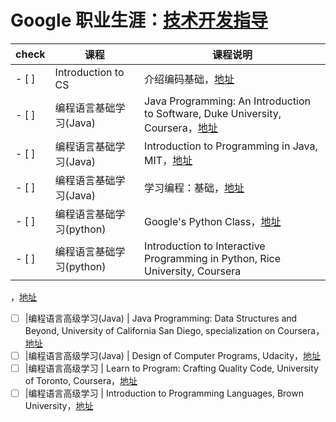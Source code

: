 # Google 职业生涯：[技术开发指导](https://www.google.com/about/careers/students/guide-to-technical-development.html)

check | 课程 | 课程说明
-------|-------|--------
- [ ]    |Introduction to CS | 介绍编码基础，[地址](https://cn.udacity.com/course/intro-to-computer-science--cs101)
- [ ]    |编程语言基础学习(Java) | Java Programming: An Introduction to Software, Duke University, Coursera，[地址](https://www.coursera.org/specializations/java-programming)
- [ ]    |编程语言基础学习(Java) | Introduction to Programming in Java, MIT，[地址](https://ocw.mit.edu/courses/electrical-engineering-and-computer-science/6-092-introduction-to-programming-in-java-january-iap-2010/index.htm)
- [ ]    |编程语言基础学习(Java) | 学习编程：基础，[地址](https://www.coursera.org/learn/learn-to-program)
- [ ]    |编程语言基础学习(python) | Google's Python Class，[地址](https://developers.google.com/edu/python/)
- [ ]    |编程语言基础学习(python) | Introduction to Interactive Programming in Python, Rice University, Coursera
，[地址](https://www.coursera.org/learn/interactive-python-1)
- [ ]    |编程语言高级学习(Java) | Java Programming: Data Structures and Beyond, University of California San Diego, specialization on Coursera，[地址](https://www.coursera.org/specializations/java-object-oriented)
- [ ]    |编程语言高级学习(Java) | Design of Computer Programs, Udacity，[地址](https://www.udacity.com/course/design-of-computer-programs--cs212)
- [ ]    |编程语言高级学习 | Learn to Program: Crafting Quality Code, University of Toronto, Coursera，[地址](https://www.coursera.org/learn/program-code)
- [ ]    |编程语言高级学习 | Introduction to Programming Languages, Brown University，[地址](https://cs.brown.edu/courses/cs173/2012/OnLine/)
